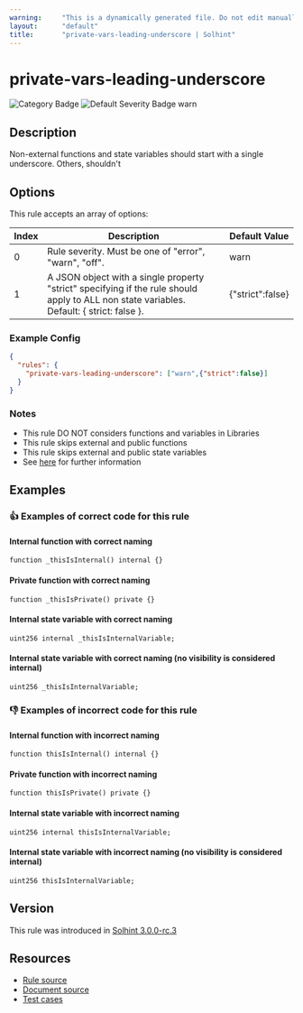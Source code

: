 ```yaml
---
warning:     "This is a dynamically generated file. Do not edit manually."
layout:      "default"
title:       "private-vars-leading-underscore | Solhint"
---
```


# private-vars-leading-underscore
![Category Badge](https://img.shields.io/badge/-Style%20Guide%20Rules-informational)
![Default Severity Badge warn](https://img.shields.io/badge/Default%20Severity-warn-yellow)

## Description
Non-external functions and state variables should start with a single underscore. Others, shouldn't

## Options
This rule accepts an array of options:

| Index | Description                                                                                                                               | Default Value    |
| ----- | ----------------------------------------------------------------------------------------------------------------------------------------- | ---------------- |
| 0     | Rule severity. Must be one of "error", "warn", "off".                                                                                     | warn             |
| 1     | A JSON object with a single property "strict" specifying if the rule should apply to ALL non state variables. Default: { strict: false }. | {"strict":false} |


### Example Config
```json
{
  "rules": {
    "private-vars-leading-underscore": ["warn",{"strict":false}]
  }
}
```

### Notes
- This rule DO NOT considers functions and variables in Libraries
- This rule skips external and public functions
- This rule skips external and public state variables
- See [here](https://docs.soliditylang.org/en/latest/style-guide.html#underscore-prefix-for-non-external-functions-and-variables) for further information

## Examples
### 👍 Examples of **correct** code for this rule

#### Internal function with correct naming

```solidity
function _thisIsInternal() internal {}
```

#### Private function with correct naming

```solidity
function _thisIsPrivate() private {}
```

#### Internal state variable with correct naming

```solidity
uint256 internal _thisIsInternalVariable;
```

#### Internal state variable with correct naming (no visibility is considered internal)

```solidity
uint256 _thisIsInternalVariable;
```

### 👎 Examples of **incorrect** code for this rule

#### Internal function with incorrect naming

```solidity
function thisIsInternal() internal {}
```

#### Private function with incorrect naming

```solidity
function thisIsPrivate() private {}
```

#### Internal state variable with incorrect naming

```solidity
uint256 internal thisIsInternalVariable;
```

#### Internal state variable with incorrect naming (no visibility is considered internal)

```solidity
uint256 thisIsInternalVariable;
```

## Version
This rule was introduced in [Solhint 3.0.0-rc.3](https://github.com/protofire/solhint/tree/v3.0.0-rc.3)

## Resources
- [Rule source](https://github.com/protofire/solhint/tree/master/lib/rules/naming/private-vars-leading-underscore.js)
- [Document source](https://github.com/protofire/solhint/tree/master/docs/rules/naming/private-vars-leading-underscore.md)
- [Test cases](https://github.com/protofire/solhint/tree/master/test/rules/naming/private-vars-leading-underscore.js)
